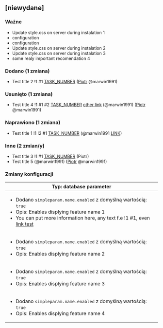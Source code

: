 <!-- @formatter:off -->
<!-- noinspection -->
<!-- Prevents auto format, for JetBrains IDE File > Settings > Editor > Code Style (Formatter Tab) > Turn formatter on/off with markers in code comments  -->

<!-- This file is automatically generate by logchange tool 🌳 🪓 => 🪵 -->
<!-- Visit https://github.com/logchange/logchange and leave a star 🌟 -->
<!-- !!! ⚠️ DO NOT MODIFY THIS FILE, YOUR CHANGES WILL BE LOST ⚠️ !!! -->


[niewydane]
-----------

### Ważne

- Update style.css on server during instalation 1
- configuration
- configuration
- Update style.css on server during instalation 2
- Update style.css on server during instalation 3
- some realy important recomendation 4

### Dodano (1 zmiana)

- Test title 2 !1 #1 [TASK_NUMBER](https://www.google.pl) ([Piotr](https://github.com/marwin1991) @marwin1991)

### Usunięto (1 zmiana)

- Test title 4 !1 #1 #2 [TASK_NUMBER](https://www.google.pl) [other link](https://www.google.pl) (@marwin1991) ([Piotr](https://github.com/marwin1991) @marwin1991)

### Naprawiono (1 zmiana)

- Test title 1 !1 !2 #1 [TASK_NUMBER](https://www.google.pl) (@marwin1991 [LINK](https://github.com/marwin1991))

### Inne (2 zmian/y)

- Test title 3 !1 #1 [TASK_NUMBER](https://www.google.pl) (Piotr)
- Test title 5 (@marwin1991) ([Piotr](https://github.com/marwin1991) @marwin1991)

### Zmiany konfiguracji

| Typ: database parameter                                                                                                                                                                                                             |
| ----------------------------------------------------------------------------------------------------------------------------------------------------------------------------------------------------------------------------------- |
| <ul><li>Dodano `simpleparam.name.enabled` z domyślną wartością: `true`</li><li>Opis: Enables displying feature name 1</li><li>You can put more information here, any text f.e !1 #1, even [link test](https://google.com)</li></ul> |
| <ul><li>Dodano `simpleparam.name.enabled` z domyślną wartością: `true`</li><li>Opis: Enables displying feature name 2</li></ul>                                                                                                     |
| <ul><li>Dodano `simpleparam.name.enabled` z domyślną wartością: `true`</li><li>Opis: Enables displying feature name 3</li></ul>                                                                                                     |
| <ul><li>Dodano `simpleparam.name.enabled` z domyślną wartością: `true`</li><li>Opis: Enables displying feature name 4</li></ul>                                                                                                     |


